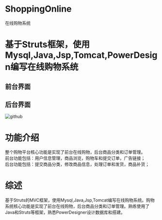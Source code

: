 # ShoppingOnline
在线购物系统

基于Struts框架，使用Mysql,Java,Jsp,Tomcat,PowerDesign编写在线购物系统
===================================  
前台界面
-----------------------------------  


后台界面
-----------------------------------  

![github](  "github") 


功能介绍
===================================  
整个购物平台核心功能是实现了前台在线购物，后台商品分类和订单管理。</br>
前台功能包括：用户信息管理，商品浏览，购物车和提交订单，广告链接；</br>
后台功能包括：提交商品分类，修改商品信息，处理订单和发货，商品补货；

综述
=================================== 
基于Struts的MVC框架，使用Mysql,Java,Jsp,Tomcat编写在线购物系统。购物系统核心功能是实现了前台在线购物，后台商品分类和订单管理。熟练使用了Java和Struts等框架，熟悉PowerDesigner设计数据库和搭建。
